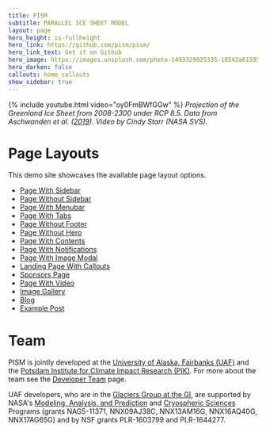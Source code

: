 ```yaml
---
title: PISM
subtitle: PARALLEL ICE SHEET MODEL
layout: page
hero_height: is-fullheight
hero_link: https://github.com/pism/pism/
hero_link_text: Get it on Github
hero_image: https://images.unsplash.com/photo-1493329025335-18542a61595f
hero_darken: false
callouts: home_callouts
show_sidebar: true
---
```


{% include youtube.html video="oy0FmBWfGGw" %}
*Projection of the Greenland Ice Sheet from 2008-2300 under RCP 8.5. Data from Aschwanden et al. ([2019](https://doi.org/10.1126/sciadv.aav9396)). Video by Cindy Starr (NASA SVS).*

# Page Layouts

This demo site showcases the available page layout options.

* [Page With Sidebar](templates/page-1/)
* [Page Without Sidebar](templates/page-2/)
* [Page With Menubar](templates/page-3/)
* [Page With Tabs](templates/page-4/)
* [Page Without Footer](templates/page-5/)
* [Page Without Hero](templates/page-without-hero/)
* [Page With Contents](templates/page-with-contents/)
* [Page With Notifications](templates/page-with-notification/)
* [Page With Image Modal](templates/page-with-image-modal/)
* [Landing Page With Callouts](templates/landing/)
* [Sponsors Page](templates/sponsors/)
* [Page With Video](templates/page-with-video/)
* [Image Gallery](templates/gallery/)
* [Blog](blog/)
* [Example Post](2020/05/08/creating-a-docs-site-with-bulma-clean-theme/)

# Team

PISM is jointly developed at the [University of Alaska, Fairbanks (UAF)](http://www.uaf.edu/) and the [Potsdam Institute for Climate Impact Research (PIK)](http://www.pik-potsdam.de/). For more about the team see the [Developer Team](team) page.

UAF developers, who are in the [Glaciers Group at the GI](https://glaciers.gi.alaska.edu), are supported by NASA's [Modeling, Analysis, and Prediction](http://map.nasa.gov/) and [Cryospheric Sciences](http://ice.nasa.gov/) Programs (grants NAG5-11371, NNX09AJ38C, NNX13AM16G, NNX16AQ40G, NNX17AG65G) and by NSF grants PLR-1603799 and PLR-1644277.